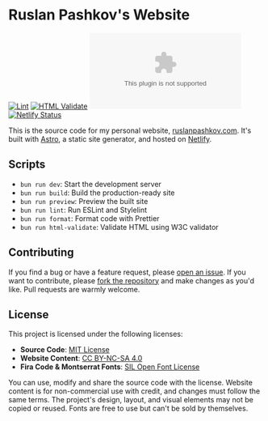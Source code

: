 # Ruslan Pashkov's Website

[![Lint](https://github.com/ruslanpashkov/ruslanpashkov.com/actions/workflows/lint.yml/badge.svg)](https://github.com/ruslanpashkov/ruslanpashkov.com/actions/workflows/lint.yml)
[![HTML Validate](https://github.com/ruslanpashkov/ruslanpashkov.com/actions/workflows/html-validate.yml/badge.svg)](https://github.com/ruslanpashkov/ruslanpashkov.com/actions/workflows/html-validate.yml)
[![Last Commit](https://img.shields.io/github/last-commit/ruslanpashkov/ruslanpashkov.com)](https://github.com/ruslanpashkov/ruslanpashkov.com/commit/HEAD)
[![Netlify Status](https://api.netlify.com/api/v1/badges/3636665e-3793-40ea-9632-ac79a4edba44/deploy-status)](https://app.netlify.com/sites/ruslanpashkov/deploys)

This is the source code for my personal website, [ruslanpashkov.com](https://ruslanpashkov.com). It's built with [Astro](https://astro.build), a static site generator, and hosted on [Netlify](https://www.netlify.com).

## Scripts

- `bun run dev`: Start the development server
- `bun run build`: Build the production-ready site
- `bun run preview`: Preview the built site
- `bun run lint`: Run ESLint and Stylelint
- `bun run format`: Format code with Prettier
- `bun run html-validate`: Validate HTML using W3C validator

## Contributing

If you find a bug or have a feature request, please [open an issue](https://github.com/ruslanpashkov/ruslanpashkov.com/issues). If you want to contribute, please [fork the repository](https://github.com/ruslanpashkov/ruslanpashkov.com/fork) and make changes as you'd like. Pull requests are warmly welcome.

## License

This project is licensed under the following licenses:

- **Source Code**: [MIT License](LICENSE)
- **Website Content**: [CC BY-NC-SA 4.0](CC.md)
- **Fira Code & Montserrat Fonts**: [SIL Open Font License](OFL.md)

You can use, modify and share the source code with the license. Website content is for non-commercial use with credit, and changes must follow the same terms. The project's design, layout, and visual elements may not be copied or reused. Fonts are free to use but can't be sold by themselves.
